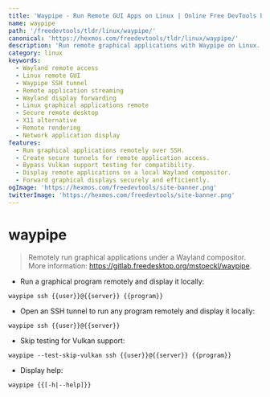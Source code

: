 ```yaml
---
title: 'Waypipe - Run Remote GUI Apps on Linux | Online Free DevTools by Hexmos'
name: waypipe
path: '/freedevtools/tldr/linux/waypipe/'
canonical: 'https://hexmos.com/freedevtools/tldr/linux/waypipe/'
description: 'Run remote graphical applications with Waypipe on Linux. Streamline remote GUI access and improve performance. Free online tool, no registration required.'
category: linux
keywords:
  - Wayland remote access
  - Linux remote GUI
  - Waypipe SSH tunnel
  - Remote application streaming
  - Wayland display forwarding
  - Linux graphical applications remote
  - Secure remote desktop
  - X11 alternative
  - Remote rendering
  - Network application display
features:
  - Run graphical applications remotely over SSH.
  - Create secure tunnels for remote application access.
  - Bypass Vulkan support testing for compatibility.
  - Display remote applications on a local Wayland compositor.
  - Forward graphical displays securely and efficiently.
ogImage: 'https://hexmos.com/freedevtools/site-banner.png'
twitterImage: 'https://hexmos.com/freedevtools/site-banner.png'
---
```


# waypipe

> Remotely run graphical applications under a Wayland compositor.
> More information: <https://gitlab.freedesktop.org/mstoeckl/waypipe>.

- Run a graphical program remotely and display it locally:

`waypipe ssh {{user}}@{{server}} {{program}}`

- Open an SSH tunnel to run any program remotely and display it locally:

`waypipe ssh {{user}}@{{server}}`

- Skip testing for Vulkan support:

`waypipe --test-skip-vulkan ssh {{user}}@{{server}} {{program}}`

- Display help:

`waypipe {{[-h|--help]}}`
